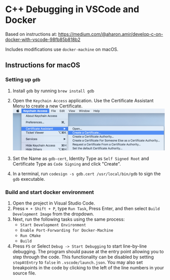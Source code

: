 # C++ Debugging in VSCode and Docker

Based on instructions at: https://medium.com/@aharon.amir/develop-c-on-docker-with-vscode-98fb85b818b2

Includes modifications use `docker-machine` on macOS.

## Instructions for macOS

### Setting up `gdb`
1. Install `gdb` by running `brew install gdb`
2. Open the `Keychain Access` application. Use the Certificate Assistant Menu to create a new Certificate. 
   ![Certificate assistant](https://raw.githubusercontent.com/thomasantony/vscode-cpp-docker-debug/master/docs/cert_assistant.png)


3. Set the Name as `gdb-cert`, Identity Type as `Self Signed Root` and Certificate Type as `Code Signing` and click "Create".
4. In a terminal, run `codesign -s gdb.cert /usr/local/bin/gdb` to sign the `gdb` executable.

### Build and start docker environment

1. Open the project in Visual Studio Code.
2. Press `⌘ + Shift + P`, type `Run Task`, Press Enter, and then select `Build Development Image` from the dropdown.
3. Next, run the following tasks using the same process:
   * `Start Development Environment`
   * `Enable Port-Forwarding for Docker-Machine`
   * `Run CMake`
   * `Build`
4. Press `F5` or Select `Debug -> Start Debugging` to start line-by-line debugging. The program should pause at the entry point allowing you to step through the code. This functionality can be disabled by setting `stopAtEntry` to `false` in `.vscode/launch.json`. You may also set breakpoints in the code by clicking to the left of the line numbers in your source file. 
